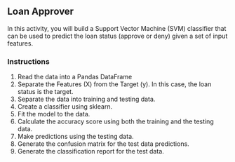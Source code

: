 ## Loan Approver

In this activity, you will build a Support Vector Machine (SVM) classifier that can be used to predict the loan status (approve or deny) given a set of input features.

### Instructions

1. Read the data into a Pandas DataFrame
2. Separate the Features (X) from the Target (y). In this case, the loan status is the target.
3. Separate the data into training and testing data.
4. Create a classifier using sklearn.
5. Fit the model to the data.
6. Calculate the accuracy score using both the training and the testing data.
7. Make predictions using the testing data.
8. Generate the confusion matrix for the test data predictions.
9. Generate the classification report for the test data.